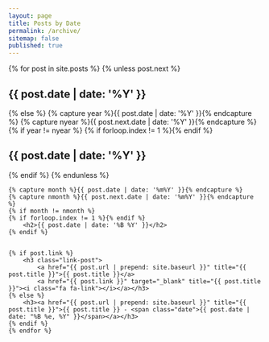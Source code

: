 ```yaml
---
layout: page
title: Posts by Date
permalink: /archive/
sitemap: false
published: true
---
```


<div id="index">
    {% for post in site.posts %}
        {% unless post.next %}
            <h2>{{ post.date | date: '%Y' }}</h2>
        {% else %}
            {% capture year %}{{ post.date | date: '%Y' }}{% endcapture %}
            {% capture nyear %}{{ post.next.date | date: '%Y' }}{% endcapture %}
            {% if year != nyear %}
            {% if forloop.index != 1 %}{% endif %}
                <h2>{{ post.date | date: '%Y' }}</h2>
            {% endif %}
        {% endunless %}

    {% capture month %}{{ post.date | date: '%m%Y' }}{% endcapture %}
    {% capture nmonth %}{{ post.next.date | date: '%m%Y' }}{% endcapture %}
    {% if month != nmonth %}
    {% if forloop.index != 1 %}{% endif %}
        <h2>{{ post.date | date: '%B %Y' }}</h2>
    {% endif %}


    {% if post.link %}
        <h3 class="link-post">
            <a href="{{ post.url | prepend: site.baseurl }}" title="{{ post.title }}">{{ post.title }}</a>
            <a href="{{ post.link }}" target="_blank" title="{{ post.title }}"><i class="fa fa-link"></i></a></h3>
    {% else %}
        <h3><a href="{{ post.url | prepend: site.baseurl }}" title="{{ post.title }}">{{ post.title }} - <span class="date">{{ post.date |  date: "%B %e, %Y" }}</span></a></h3>
    {% endif %}
    {% endfor %}
</div>
